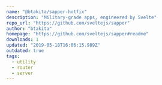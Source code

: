 ```yaml
---
name: "@btakita/sapper-hotfix"
description: "Military-grade apps, engineered by Svelte"
repo_url: "https://github.com/sveltejs/sapper"
author: "btakita"
homepage: "https://github.com/sveltejs/sapper#readme"
downloads: 1
updated: "2019-05-18T16:06:15.989Z"
outdated: true
tags: 
  - utility
  - router
  - server
---
```

